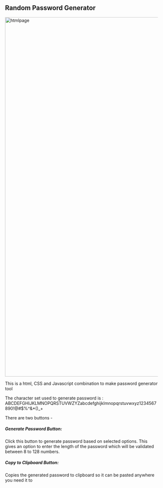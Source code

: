 ## Random Password Generator

<img width="1182" alt="htmlpage" src="https://user-images.githubusercontent.com/54870343/66249762-3fefa200-e706-11e9-8496-771bf252ff90.png">

This is a html, CSS and Javascript combination to make password generator tool

The character set used to generate password is : ABCDEFGHIJKLMNOPQRSTUVWZYZabcdefghijklmnopqrstuvwxyz1234567890!@#$%^&*()_+

There are two buttons -
  ##### Generate Password Button: 
  Click this button to generate password based on selected options. This gives an option to enter the length of the password which will be validated between 8 to 128 numbers.
  
  ##### Copy to Clipboard Button: 
  Copies the generated password to clipboard so it can be pasted anywhere you need it to
  
  
